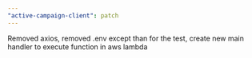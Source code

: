 ```yaml
---
"active-campaign-client": patch
---
```


Removed axios, removed .env except than for the test, create new main handler to execute function in aws lambda
